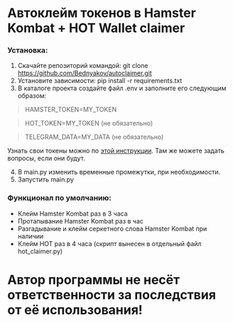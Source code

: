Автоклейм токенов в Hamster Kombat + HOT Wallet claimer
=====================

### Установка:
1. Скачайте репозиторий командой: git clone https://github.com/Bednyakov/autoclaimer.git
2. Установите зависимости: pip install -r requirements.txt
3. В каталоге проекта создайте файл .env и заполните его следующим образом:

> HAMSTER_TOKEN=MY_TOKEN

> HOT_TOKEN=MY_TOKEN (не обязательно)

> TELEGRAM_DATA=MY_DATA (не обязательно)

Узнать свои токены можно по [этой инструкции](https://t.me/itpolice/187). Там же можете задать вопросы, если они будут.

4. В main.py изменить временные промежутки, при необходимости.
5. Запустить main.py

### Функционал по умолчанию:
- Клейм Hamster Kombat раз в 3 часа
- Протапывание Hamster Kombat раз в час
- Разгадывание и клейм серкетного слова Hamster Kombat при наличии
- Клейм HOT раз в 4 часа (скрипт вынесен в отдельный файл hot_claimer.py)

# Автор программы не несёт ответственности за последствия от её использования!

